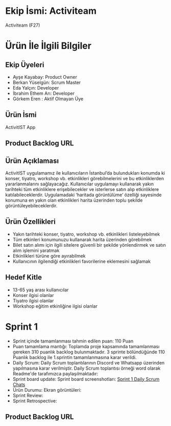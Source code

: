 # Ekip İsmi: Activiteam

Activiteam (F27)

# Ürün İle İlgili Bilgiler

## Ekip Üyeleri
- Ayşe Kayabay: Product Owner 
- Berkan Yüselgün: Scrum Master 
- Eda Yalçın: Developer
- İbrahim Ethem Arı: Developer
- Görkem Eren : Aktif Olmayan Üye

## Ürün İsmi
ActivitIST App

## Product Backlog URL

## Ürün Açıklaması
ActivitIST uygulamamız ile kullanıcıların İstanbul’da bulundukları konumda ki konser, tiyatro, workshop vb. etkinlikleri görebilmelerini ve bu etkinliklerden yararlanmalarını sağlayacağız. Kullanıcılar uygulamayı kullanarak yakın tarihteki tüm etkinliklere erişebilecekler ve isterlerse satın alıp etkinliklere katılabileceklerdir. Uygulamadaki ‘haritada görüntülüme’ özelliği sayesinde konumuna en yakın olan etkinlikleri harita üzerinden toplu şekilde görüntüleyebileceklerdir.

## Ürün Özellikleri
- Yakın tarihteki konser, tiyatro, workshop vb. etkinlikleri listeleyebilmek
- Tüm etkinleri konumunuzu kullanarak harita üzerinden görebilmek
- Bilet satın alımı için ilgili sitelere güvenli bir şekilde yönlendirmek ve satın alım işlemini yaratmak
- Etkinlikleri türüne göre ayırabilmek
- Kullanıcının ilgilendiği etkinlikleri favorilerine eklemesini sağlamak

## Hedef Kitle
- 13-65 yaş arası kullanıcılar
- Konser ilgisi olanlar
- Tiyatro ilgisi olanlar
- Workshop eğitim etkinliğine ilgisi olanlar

# Sprint 1
- Sprint içinde tamamlanması tahmin edilen puan:  110 Puan
- Puan tamamlama mantığı: Toplamda proje kapsamında tamamlanması gereken 310 puanlık backlog bulunmaktadır. 3 sprinte bölündüğünde 110 Puanlık backlog ile 1.sprintin tamamlanmasına karar verildi.
- Daily Scrum: Daily Scrum toplantılarının Discord ve Whatsapp üzerinden yapılmasına karar verilmiştir. Daily Scrum toplantısı örneği word olarak Readme'de tarafımızca paylaşılmaktadır: 
- Sprint board update: Sprint board screenshotları:
[Sprint 1 Daily Scrum Chats](Sprint_1_Daily_Scrum_Chat.docx)
- Ürün Durumu: Ekran görüntüleri:
- Sprint Review:
- Sprint Retrospective:
## Product Backlog URL
